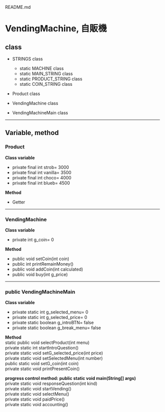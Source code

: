  README.md

# VendingMachine, 自販機

## class

- STRINGS class  
	- static MACHINE class  
	- static MAIN_STRING class  
	- static PRODUCT_STRING class  
	- static COIN_STRING class  

- Product class  

- VendingMachine class  

- VendingMachineMain class

---  

## Variable, method

### Product  

**Class variable**
- private final int strob= 3000  
- private final int vanilla= 3500  
- private final int choco= 4000  
- private final int blueb= 4500  

**Method**
- Getter  

---  
### VendingMachine  

**Class variable**  
- private int g_coin= 0  

**Method**  
- public void setCoin(int coin)
- public int printRemainMoney()
- public void addCoin(int calculated)
- public void buy(int g_price)

---  
### public VendingMachineMain  

**Class variable**  
- private static int g_selected_menu= 0  
- private static int g_selected_price= 0  
- private static boolean g_introBTN= false  
- private static boolean g_break_menu= false  

**Method**  
static public void selectProduct(int menu)  
private static int startIntroQuestion()  
private static void setG_selected_price(int price)  
private static void setSelectedMenu(int number)  
public static void setG_coin(int coin)  
private static void printPresentCoin()  

**progress control method: public static void main(String[] args)**  
private static void responseQuestion(int kind)  
private static void startVending()  
private static void selectMenu()  
private static void paidPrice()  
private static void accounting()  
